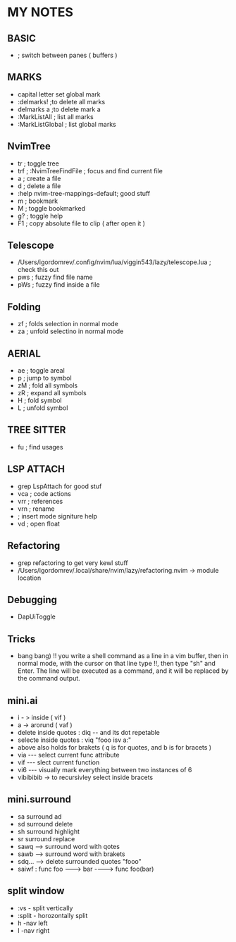 # MY NOTES


## BASIC
- <C-w> ; switch between panes ( buffers )


## MARKS
- capital letter set global mark
- :delmarks! ;to delete all marks
- delmarks a ;to delete mark a
- :MarkListAll ; list all marks
- :MarkListGlobal ; list global marks


## NvimTree
- <leader>tr ; toggle tree
- <leader>trf ; :NvimTreeFindFile ; focus and find current file
- a ; create a file
- d ; delete a file
- :help nvim-tree-mappings-default; good stuff
- m ; bookmark
- M ; toggle bookmarked
- g? ; toggle help
- F1 ; copy absolute file to clip ( after open it )

## Telescope
- /Users/igordomrev/.config/nvim/lua/viggin543/lazy/telescope.lua ; check this out
- <leader>pws ; fuzzy find file name
- <leader>pWs ; fuzzy find inside a file


## Folding
- zf ; folds selection in normal mode
- za ; unfold selectino in normal mode


## AERIAL
- <leader>ae ; toggle areal
- p ; jump to symbol
- zM ; fold all symbols
- zR ; expand all symbols
- H ; fold symbol
- L ; unfold symbol


## TREE SITTER
- <leader>fu ; find usages

## LSP ATTACH

- grep LspAttach for good stuf
- <leader>vca ; code actions
- <leader>vrr ; references
- <leader>vrn ; rename
- <C-h> ; insert mode signiture help
- <leader>vd ; open float



## Refactoring
- grep refactoring to get very kewl stuff
- /Users/igordomrev/.local/share/nvim/lazy/refactoring.nvim -> module location



## Debugging
- DapUiToggle



## Tricks
- bang bang) !! you write a shell command as a line in a vim buffer, then in normal mode, with the cursor on that line type !!, then type "sh" and Enter. The line will be executed as a command, and it will be replaced by the command output.



## mini.ai
-  i - > inside ( vif )
-  a -> arorund ( vaf )
- delete inside quotes :  diq  -- and its dot repetable
- selecte inside quotes : viq "fooo isv a:"
- above also holds for brakets ( q is for quotes, and b is for bracets )
- via --- select current func attribute
- vif --- slect current function
- vi6 --- visually mark everything between two instances of 6
- vibibibib -> to recursivley select inside bracets



## mini.surround
- sa surround ad
- sd surround delete
- sh  surround highlight
- sr surround replace
- sawq  --> surround word with qotes
- sawb --> surround word with brakets
- sdq... --> delete surrounded quotes   "fooo"
- saiwf : func foo  ---> bar ----> func foo(bar)



## split window
- :vs - split vertically
- :split - horozontally split
- <c-w>h -nav left
- <c-w>l -nav right


